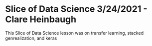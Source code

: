 # Slice of Data Science 3/24/2021 - Clare Heinbaugh
This Slice of Data Science lesson was on transfer learning, stacked genrealization, and keras
